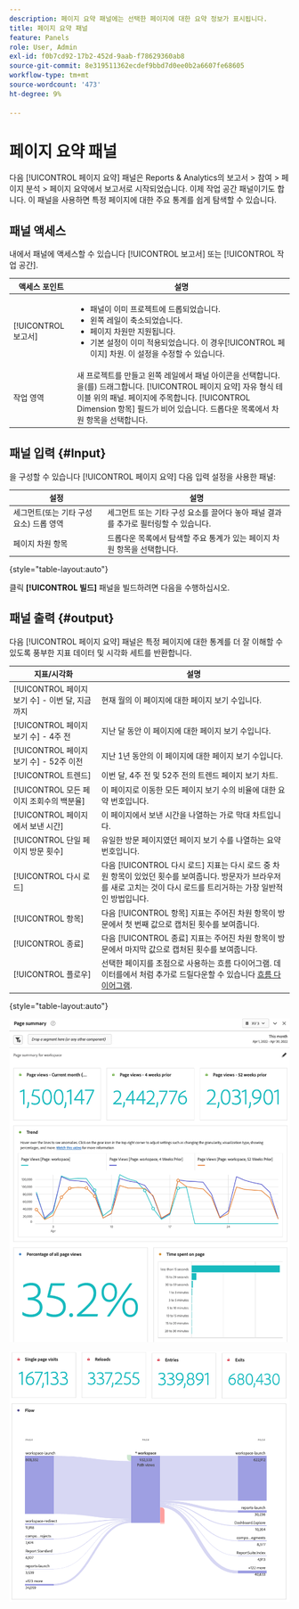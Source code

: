```yaml
---
description: 페이지 요약 패널에는 선택한 페이지에 대한 요약 정보가 표시됩니다.
title: 페이지 요약 패널
feature: Panels
role: User, Admin
exl-id: f0b7cd92-17b2-452d-9aab-f78629360ab8
source-git-commit: 8e319511362ecdef9bbd7d0ee0b2a6607fe68605
workflow-type: tm+mt
source-wordcount: '473'
ht-degree: 9%

---
```


# 페이지 요약 패널

다음 [!UICONTROL 페이지 요약] 패널은 Reports &amp; Analytics의 보고서 > 참여 > 페이지 분석 > 페이지 요약에서 보고서로 시작되었습니다. 이제 작업 공간 패널이기도 합니다. 이 패널을 사용하면 특정 페이지에 대한 주요 통계를 쉽게 탐색할 수 있습니다.

## 패널 액세스

내에서 패널에 액세스할 수 있습니다 [!UICONTROL 보고서] 또는 [!UICONTROL 작업 공간].

| 액세스 포인트 | 설명 |
| --- | --- |
| [!UICONTROL 보고서] | <ul><li>패널이 이미 프로젝트에 드롭되었습니다.</li><li>왼쪽 레일이 축소되었습니다.</li><li>페이지 차원만 지원됩니다.</li><li>기본 설정이 이미 적용되었습니다. 이 경우[!UICONTROL 페이지] 차원. 이 설정을 수정할 수 있습니다.</li></ul> |
| 작업 영역 | 새 프로젝트를 만들고 왼쪽 레일에서 패널 아이콘을 선택합니다. 을(를) 드래그합니다. [!UICONTROL 페이지 요약] 자유 형식 테이블 위의 패널. 페이지에 주목합니다. [!UICONTROL Dimension 항목] 필드가 비어 있습니다. 드롭다운 목록에서 차원 항목을 선택합니다. |

## 패널 입력 {#Input}

을 구성할 수 있습니다 [!UICONTROL 페이지 요약] 다음 입력 설정을 사용한 패널:

| 설정 | 설명 |
| --- | --- |
| 세그먼트(또는 기타 구성 요소) 드롭 영역 | 세그먼트 또는 기타 구성 요소를 끌어다 놓아 패널 결과를 추가로 필터링할 수 있습니다. |
| 페이지 차원 항목 | 드롭다운 목록에서 탐색할 주요 통계가 있는 페이지 차원 항목을 선택합니다. |

{style=&quot;table-layout:auto&quot;}

클릭 **[!UICONTROL 빌드]** 패널을 빌드하려면 다음을 수행하십시오.

## 패널 출력 {#output}

다음 [!UICONTROL 페이지 요약] 패널은 특정 페이지에 대한 통계를 더 잘 이해할 수 있도록 풍부한 지표 데이터 및 시각화 세트를 반환합니다.

| 지표/시각화 | 설명 |
| --- | --- |
| [!UICONTROL 페이지 보기 수] - 이번 달, 지금까지 | 현재 월의 이 페이지에 대한 페이지 보기 수입니다. |
| [!UICONTROL 페이지 보기 수] - 4주 전 | 지난 달 동안 이 페이지에 대한 페이지 보기 수입니다. |
| [!UICONTROL 페이지 보기 수] - 52주 이전 | 지난 1년 동안의 이 페이지에 대한 페이지 보기 수입니다. |
| [!UICONTROL 트렌드] | 이번 달, 4주 전 및 52주 전의 트렌드 페이지 보기 차트. |
| [!UICONTROL 모든 페이지 조회수의 백분율] | 이 페이지로 이동한 모든 페이지 보기 수의 비율에 대한 요약 번호입니다. |
| [!UICONTROL 페이지에서 보낸 시간] | 이 페이지에서 보낸 시간을 나열하는 가로 막대 차트입니다. |
| [!UICONTROL 단일 페이지 방문 횟수] | 유일한 방문 페이지였던 페이지 보기 수를 나열하는 요약 번호입니다. |
| [!UICONTROL 다시 로드] | 다음 [!UICONTROL 다시 로드] 지표는 다시 로드 중 차원 항목이 있었던 횟수를 보여줍니다. 방문자가 브라우저를 새로 고치는 것이 다시 로드를 트리거하는 가장 일반적인 방법입니다. |
| [!UICONTROL 항목] | 다음 [!UICONTROL 항목] 지표는 주어진 차원 항목이 방문에서 첫 번째 값으로 캡처된 횟수를 보여줍니다. |
| [!UICONTROL 종료] | 다음 [!UICONTROL 종료] 지표는 주어진 차원 항목이 방문에서 마지막 값으로 캡처된 횟수를 보여줍니다. |
| [!UICONTROL 플로우] | 선택한 페이지를 초점으로 사용하는 흐름 다이어그램. 데이터를에서 처럼 추가로 드릴다운할 수 있습니다 [흐름 다이어그램](/help/analyze/analysis-workspace/visualizations/c-flow/creating-flow-report.md). |

{style=&quot;table-layout:auto&quot;}

![페이지 요약 패널](assets/page-sum1.png)

![지표 및 흐름](assets/page-sum2.png)
